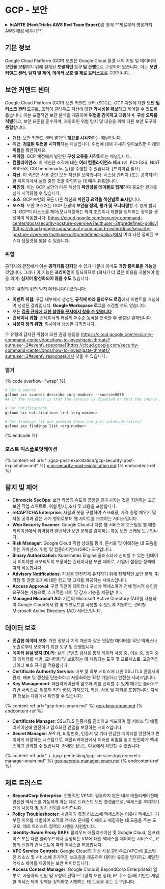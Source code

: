 # GCP - 보안

<details>

<summary><strong>htARTE (HackTricks AWS Red Team Expert)</strong>를 통해 **제로부터 영웅까지 AWS 해킹 배우기**!</summary>

HackTricks를 지원하는 다른 방법:

* **회사를 HackTricks에서 광고**하거나 **PDF로 HackTricks 다운로드**하려면 [**구독 요금제**](https://github.com/sponsors/carlospolop)를 확인하세요!
* [**공식 PEASS & HackTricks 스왜그**](https://peass.creator-spring.com)를 구입하세요
* [**The PEASS Family**](https://opensea.io/collection/the-peass-family)를 발견하세요, 당사의 독점 [**NFTs**](https://opensea.io/collection/the-peass-family) 컬렉션
* **💬 [디스코드 그룹](https://discord.gg/hRep4RUj7f)** 또는 [텔레그램 그룹](https://t.me/peass)에 **가입**하거나 **트위터** 🐦 [**@hacktricks\_live**](https://twitter.com/hacktricks\_live)**를 팔로우**하세요.
* **HackTricks** 및 **HackTricks Cloud** 깃허브 저장소에 PR을 제출하여 **해킹 트릭을 공유**하세요.

</details>

## 기본 정보

Google Cloud Platform (GCP) 보안은 Google Cloud 환경 내의 자원 및 데이터의 **보안을 보장**하기 위해 설계된 **포괄적인 도구 및 관행**으로 구성되어 있습니다. 이는 **보안 커맨드 센터, 탐지 및 제어, 데이터 보호 및 제로 트러스트**로 구분됩니다.

## **보안 커맨드 센터**

Google Cloud Platform (GCP) 보안 커맨드 센터 (SCC)는 GCP 자원에 대한 **보안 및 리스크 관리 도구**로, 조직이 클라우드 자산에 대한 **가시성을 확보**하고 제어할 수 있도록 돕습니다. 이는 포괄적인 보안 분석을 제공하여 **위협을 감지하고 대응**하며, **구성 오류를 식별**하고, 보안 표준을 준수하며, 자동화된 위협 탐지 및 대응을 위해 다른 보안 도구와 **통합**합니다.

* **개요**: 보안 커맨드 센터 결과의 **개요를 시각화**하는 패널입니다.
* 위협: **검출된 위협을 시각화**하는 패널입니다. 위협에 대해 자세히 알아보려면 아래의 **위협**을 확인하세요.
* **취약점**: GCP 계정에서 발견된 **구성 오류를 시각화**하는 패널입니다.
* **컴플라이언스**: 이 섹션은 조직에 대한 **여러 컴플라이언스 체크** (예: PCI-DSS, NIST 800-53, CIS benchmarks 등)를 수행할 수 있습니다. \[프리미엄 필요]
* **자산**: 이 섹션은 사용 중인 모든 자산을 보여줍니다. 시스템 관리자 (또는 공격자)가 한 페이지에서 실행 중인 것을 확인하는 데 매우 유용합니다.
* **파인딩**: 이는 GCP 보안의 다른 섹션의 **파인딩을 테이블로 집계**하여 중요한 결과를 쉽게 시각화할 수 있습니다.
* **소스**: GCP 보안의 모든 다른 섹션의 **파인딩 요약을 섹션별로 표시**합니다.
* **포스처**: 보안 포스처는 GCP 환경의 **보안을 정의, 평가 및 모니터링**할 수 있게 합니다. GCP의 리소스를 제어/모니터링하는 제약 조건이나 제한을 정의하는 정책을 생성하여 작동합니다. [https://cloud.google.com/security-command-center/docs/security-posture-overview?authuser=2#predefined-policy](https://cloud.google.com/security-command-center/docs/security-posture-overview?authuser=2#predefined-policy)에서 여러 사전 정의된 포스처 템플릿을 찾을 수 있습니다.

### **위협**

공격자의 관점에서 이는 **공격자를 감지**할 수 있기 때문에 아마도 **가장 흥미로운 기능**일 것입니다. 그러나 이 기능은 **프리미엄**이 필요하므로 (회사가 더 많은 비용을 지불해야 함을 의미) **심지어 활성화되지 않을 수도** 있습니다.&#x20;

3가지 유형의 위협 탐지 메커니즘이 있습니다:

* **이벤트 위협**: 구글 내부에서 생성된 **규칙에 따라 클라우드 로깅**에서 이벤트를 매칭하여 생성된 결과입니다. **Google Workspace 로그**를 스캔할 수도 있습니다.
* 모든 [**검출 규칙에 대한 설명을 문서에서 찾을 수 있습니다**](https://cloud.google.com/security-command-center/docs/concepts-event-threat-detection-overview?authuser=2#how\_works)
* **컨테이너 위협**: 컨테이너의 커널의 저수준 동작을 분석한 후 생성된 결과입니다.
* **사용자 정의 위협**: 회사에서 생성한 규칙입니다.

두 유형의 감지된 위협에 대한 권장 응답을 [https://cloud.google.com/security-command-center/docs/how-to-investigate-threats?authuser=2#event\_response](https://cloud.google.com/security-command-center/docs/how-to-investigate-threats?authuser=2#event\_response)에서 찾을 수 있습니다.

### 열거

{% code overflow="wrap" %}
```bash
# Get a source
gcloud scc sources describe <org-number> --source=5678
## If the response is that the service is disabled or that the source is not found, then, it isn't enabled

# Get notifications
gcloud scc notifications list <org-number>

# Get findings (if not premium these are just vulnerabilities)
gcloud scc findings list <org-number>
```
{% endcode %}

### 포스트 익스플로잇레이션

{% content-ref url="../gcp-post-exploitation/gcp-security-post-exploitation.md" %}
[gcp-security-post-exploitation.md](../gcp-post-exploitation/gcp-security-post-exploitation.md)
{% endcontent-ref %}

## 탐지 및 제어

* **Chronicle SecOps**: 보안 작업의 속도와 영향을 증가시키는 것을 지원하는 고급 보안 작업 스위트로, 위협 탐지, 조사 및 대응을 포함합니다.
* **reCAPTCHA Enterprise**: 사람과 봇을 구별하여 스크래핑, 자격 증명 채우기 및 자동 공격과 같은 사기 행위로부터 웹 사이트를 보호하는 서비스입니다.
* **Web Security Scanner**: Google Cloud나 다른 웹 서비스에 호스팅된 웹 애플리케이션에서 취약점과 일반적인 보안 문제를 감지하는 자동 보안 스캐닝 도구입니다.
* **Risk Manager**: Google Cloud 위험 상태를 평가, 문서화 및 이해하는 데 도움을 주는 거버넌스, 위험 및 컴플라이언스(GRC) 도구입니다.
* **Binary Authorization**: Kubernetes Engine 클러스터에 신뢰할 수 있는 컨테이너 이미지만 배포되도록 보장하는 컨테이너용 보안 제어로, 기업이 설정한 정책에 따라 작동합니다.
* **Advisory Notifications**: 자원을 안전하게 유지하기 위해 잠재적인 보안 문제, 취약점 및 권장 조치에 대한 경고 및 고지를 제공하는 서비스입니다.
* **Access Approval**: 구글 직원이 데이터나 구성에 액세스하기 전에 명시적 승인을 요구하는 기능으로, 추가적인 제어 및 감사 기능을 제공합니다.
* **Managed Microsoft AD**: 기존의 Microsoft Active Directory (AD)를 사용하여 Google Cloud에서 앱 및 워크로드를 사용할 수 있도록 지원하는 관리형 Microsoft Active Directory (AD) 서비스입니다.

## 데이터 보호

* **민감한 데이터 보호**: 개인 정보나 지적 재산과 같은 민감한 데이터를 무단 액세스나 노출로부터 보호하기 위한 도구 및 관행입니다.
* **데이터 유실 방지 (DLP)**: 깊은 콘텐츠 검사를 통해 데이터 사용 중, 이동 중, 정지 중의 데이터를 식별, 모니터링 및 보호하는 데 사용되는 도구 및 프로세스로, 포괄적인 데이터 보호 규칙을 적용합니다.
* **Certificate Authority Service**: 내부 및 외부 서비스에 대한 SSL/TLS 인증서의 관리, 배포 및 갱신을 단순화하고 자동화하는 확장 가능하고 안전한 서비스입니다.
* **Key Management**: 애플리케이션의 암호화 키를 관리할 수 있게 해주는 클라우드 기반 서비스로, 암호화 키의 생성, 가져오기, 회전, 사용 및 파괴를 포함합니다. 자세한 정보는 다음에서 확인할 수 있습니다:

{% content-ref url="gcp-kms-enum.md" %}
[gcp-kms-enum.md](gcp-kms-enum.md)
{% endcontent-ref %}

* **Certificate Manager**: SSL/TLS 인증서를 관리하고 배포하여 웹 서비스 및 애플리케이션에 안전하고 암호화된 연결을 보장하는 서비스입니다.
* **Secret Manager**: API 키, 비밀번호, 인증서 및 기타 민감한 데이터를 안전하고 편리하게 저장하는 시스템으로, 애플리케이션에서 이러한 비밀을 쉽고 안전하게 액세스하고 관리할 수 있습니다. 자세한 정보는 다음에서 확인할 수 있습니다:

{% content-ref url="../../gcp-pentesting/gcp-services/gcp-secrets-manager-enum.md" %}
[gcp-secrets-manager-enum.md](../../gcp-pentesting/gcp-services/gcp-secrets-manager-enum.md)
{% endcontent-ref %}

## 제로 트러스트

* **BeyondCorp Enterprise**: 전통적인 VPN이 필요하지 않은 내부 애플리케이션에 안전한 액세스를 가능하게 하는 제로 트러스트 보안 플랫폼으로, 액세스를 부여하기 전에 사용자 및 장치 신뢰를 확인합니다.
* **Policy Troubleshooter**: 사용자가 특정 리소스에 액세스하는 이유나 액세스가 거부된 이유를 식별하여 조직의 액세스 문제를 이해하고 해결하는 데 도움을 주는 도구로, 제로 트러스트 정책의 시행을 지원합니다.
* **Identity-Aware Proxy (IAP)**: 클라우드 애플리케이션 및 Google Cloud, 온프레미스 또는 다른 클라우드에서 실행되는 VM에 대한 액세스를 제어하는 서비스로, 요청의 신원과 컨텍스트에 따라 액세스를 허용합니다.
* **VPC Service Controls**: Google Cloud의 가상 사설 클라우드(VPC)에 호스팅된 리소스 및 서비스에 추가적인 보호층을 제공하여 데이터 유출을 방지하고 세밀한 액세스 제어를 제공하는 보안 퍼미터입니다.
* **Access Context Manager**: Google Cloud의 BeyondCorp Enterprise의 일부로, 사용자의 신원 및 요청의 컨텍스트(장치 보안 상태, IP 주소 등)에 기반한 세밀한 액세스 제어 정책을 정의하고 시행하는 데 도움을 주는 도구입니다.
